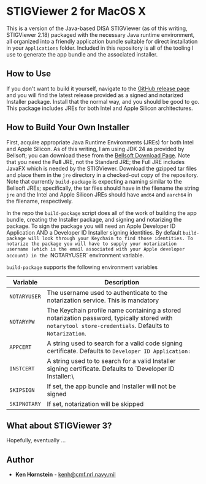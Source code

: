 # STIGViewer 2 for MacOS X

This is a version of the Java-based DISA STIGViewer (as of this
writing, STIGViewer 2.18) packaged with the necessary Java runtime
environment, all organized into a friendly application bundle suitable
for direct installation in your `Applications` folder.  Included in this
repository is all of the tooling I use to generate the app bundle and
the associated installer.

## How to Use

If you don't want to build it yourself, navigate to the
[GitHub release page](https://github.com/kenh/stigviewer2-macos/releases)
and you will find the latest release provided as a signed and notarized
Installer package.  Install that the normal way, and you should be good to
go.  This package includes JREs for both Intel and Apple Silicon architectures.

## How to Build Your Own Installer

First, acquire appropriate Java Runtime Environments (JREs) for both
Intel and Apple Silicon.  As of this writing, I am using JDK 24 as
provided by Bellsoft; you can download these from the
[Bellsoft Download Page](https://bell-sw.com/pages/downloads/).  Note
that you need the **Full** JRE, not the Standard JRE; the Full JRE
includes JavaFX which is needed by the STIGViewer.  Download the
gzipped tar files and place them in the `jre` directory in a checked-out
copy of the repository.  Note that currently `build-package` is expecting
a naming similar to the Bellsoft JREs; specifically, the tar files should
have in the filename the string `jre` and the Intel and Apple Silicon
JREs should have `amd64` and `aarch64` in the filename, respectively.

In the repo the `build-package` script does all of the work of building
the app bundle, creating the Installer package, and signing and notarizing
the package.  To sign the package you will need an Apple Developer ID
Application AND a Developer ID Installer signing identities.  By default
`build-package will look through your Keychain to find those identities.
To notarize the package you will have to supply your notarization username
(which is the email associated with your Apple developer account) in
the `NOTARYUSER` environment variable.

`build-package` supports the following environment variables

| Variable | Description |
| --- | --- |
| `NOTARYUSER` | The username used to authenticate to the notarization service.  This is mandatory |
| `NOTARYPW` | The Keychain profile name containing a stored notarization password, typically stored with `notarytool store-credentials`.  Defaults to `Notarization`. |
| `APPCERT` | A string used to search for a valid code signing certificate. Defaults to `Developer ID Application:` |
| `INSTCERT` | A string used to to search for a valid Installer signing certificate. Defaults to `Developer ID Installer:\ |
| `SKIPSIGN` | If set, the app bundle and Installer will not be signed |
| `SKIPNOTARY` | If set, notarization will be skipped |

## What about STIGViewer 3?

Hopefully, eventually ...

## Author

* **Ken Hornstein** - [kenh@cmf.nrl.navy.mil](mailto:kenh@cmf.nrl.navy.mil)
